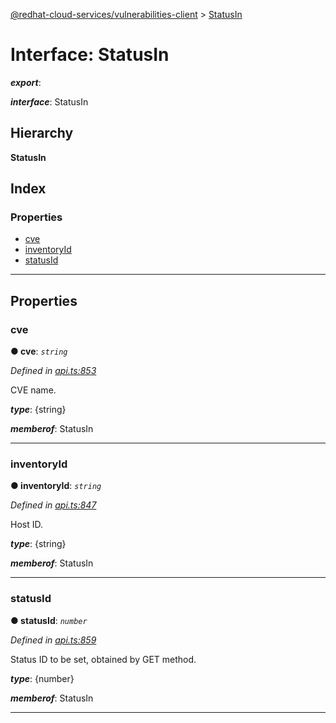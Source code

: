 [@redhat-cloud-services/vulnerabilities-client](../README.md) > [StatusIn](../interfaces/statusin.md)

# Interface: StatusIn

*__export__*: 

*__interface__*: StatusIn

## Hierarchy

**StatusIn**

## Index

### Properties

* [cve](statusin.md#cve)
* [inventoryId](statusin.md#inventoryid)
* [statusId](statusin.md#statusid)

---

## Properties

<a id="cve"></a>

###  cve

**● cve**: *`string`*

*Defined in [api.ts:853](https://github.com/RedHatInsights/javascript-clients/blob/master/packages/vulnerabilities/api.ts#L853)*

CVE name.

*__type__*: {string}

*__memberof__*: StatusIn

___
<a id="inventoryid"></a>

###  inventoryId

**● inventoryId**: *`string`*

*Defined in [api.ts:847](https://github.com/RedHatInsights/javascript-clients/blob/master/packages/vulnerabilities/api.ts#L847)*

Host ID.

*__type__*: {string}

*__memberof__*: StatusIn

___
<a id="statusid"></a>

###  statusId

**● statusId**: *`number`*

*Defined in [api.ts:859](https://github.com/RedHatInsights/javascript-clients/blob/master/packages/vulnerabilities/api.ts#L859)*

Status ID to be set, obtained by GET method.

*__type__*: {number}

*__memberof__*: StatusIn

___

